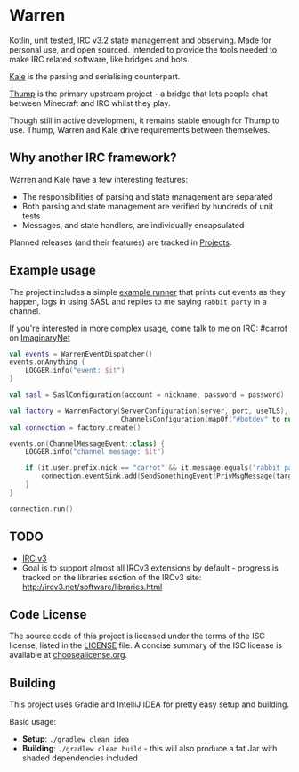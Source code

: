 # Warren

Kotlin, unit tested, IRC v3.2 state management and observing. Made for personal use, and open sourced. Intended to provide the tools needed to make IRC related software, like bridges and bots.

[Kale](https://github.com/CarrotCodes/Kale) is the parsing and serialising counterpart.

[Thump](https://github.com/CarrotCodes/Thump) is the primary upstream project - a bridge that lets people chat between Minecraft and IRC whilst they play.

Though still in active development, it remains stable enough for Thump to use. Thump, Warren and Kale drive requirements between themselves.

## Why another IRC framework?

Warren and Kale have a few interesting features:

* The responsibilities of parsing and state management are separated
* Both parsing and state management are verified by hundreds of unit tests
* Messages, and state handlers, are individually encapsulated

Planned releases (and their features) are tracked in [Projects](https://github.com/CarrotCodes/Warren/projects).

## Example usage

The project includes a simple [example runner](https://github.com/CarrotCodes/Warren/blob/develop/src/main/kotlin/engineer/carrot/warren/warren/WarrenRunner.kt) that prints out events as they happen, logs in using SASL and replies to me saying `rabbit party` in a channel.

If you're interested in more complex usage, come talk to me on IRC: #carrot on [ImaginaryNet](http://imaginarynet.uk/)

```kotlin
val events = WarrenEventDispatcher()
events.onAnything {
    LOGGER.info("event: $it")
}

val sasl = SaslConfiguration(account = nickname, password = password)

val factory = WarrenFactory(ServerConfiguration(server, port, useTLS), UserConfiguration(nickname, sasl = sasl),
                            ChannelsConfiguration(mapOf("#botdev" to null)), EventConfiguration(events, fireIncomingLineEvent = true))
val connection = factory.create()

events.on(ChannelMessageEvent::class) {
    LOGGER.info("channel message: $it")

    if (it.user.prefix.nick == "carrot" && it.message.equals("rabbit party", ignoreCase = true)) {
        connection.eventSink.add(SendSomethingEvent(PrivMsgMessage(target = it.channel.name, message = "🐰🎉"), connection.sink))
    }
}

connection.run()
```

## TODO

* [IRC v3](http://ircv3.net/irc/)
 * Goal is to support almost all IRCv3 extensions by default - progress is tracked on the libraries section of the IRCv3 site: http://ircv3.net/software/libraries.html

## Code License
The source code of this project is licensed under the terms of the ISC license, listed in the [LICENSE](LICENSE.md) file. A concise summary of the ISC license is available at [choosealicense.org](http://choosealicense.com/licenses/isc/).

## Building
This project uses Gradle and IntelliJ IDEA for pretty easy setup and building.

Basic usage:
* **Setup**: `./gradlew clean idea`
* **Building**: `./gradlew clean build` - this will also produce a fat Jar with shaded dependencies included
